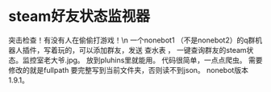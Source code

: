 # steam好友状态监视器
突击检查！有没有人在偷偷打游戏！\n
一个nonebot1 （不是nonebot2）的q群机器人插件，写着玩的，可以添加群友，发送 查水表 ， 一键查询群友的steam状态。监控室老大爷.jpg。
放到pluhins里就能用。
代码很简单，一点点爬虫。
需要修改的就是fullpath 要完整写到当前文件夹，否则读不到json。
nonebot版本1.9.1。
